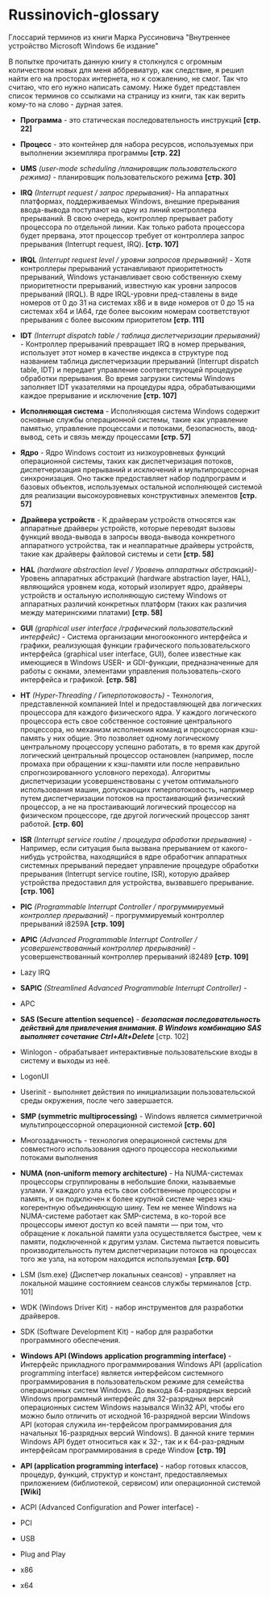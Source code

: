 # Russinovich-glossary
Глоссарий терминов из книги Марка Руссиновича "Внутреннее устройство Microsoft Windows 6е издание"

В попытке прочитать данную книгу я столкнулся с огромным количеством новых для меня аббревиатур, как следствие, я решил найти его на просторах интернета, но к сожалению, не смог. Так что считаю, что его нужно написать самому. Ниже будет представлен список терминов со ссылками на страницу из книги, так как верить кому-то на слово - дурная затея.

- **Программа** - это статическая последовательность инструкций **[стр. 22]**
- **Процесс** - это контейнер для набора ресурсов, используемых при выполнении экземпляра программы **[стр. 22]**
- **UMS** *(user-mode scheduling /планировщик пользовательского режима)* - планировщик пользовательского режима **[стр. 30]**
- **IRQ** *(Interrupt request / запрос прерывания)*- На аппаратных платформах, поддерживаемых Windows, внешние прерывания ввода-вывода поступают на одну из линий контроллера прерываний. В свою очередь, контроллер прерывает работу процессора по отдельной линии. Как только работа процессора будет прервана, этот процессор требует от контроллера запрос прерывания (Interrupt request, IRQ). **[стр. 107]**
- **IRQL** *(Interrupt request level / уровни запросов прерываний)* -  Хотя контроллеры прерываний устанавливают приоритетность прерываний, Windows устанавливает свою собственную схему приоритетности прерываний, известную как уровни запросов прерываний (IRQL). В ядре IRQL-уровни пред-ставлены в виде номеров от 0 до 31 на системах x86 и в виде номеров от 0 до 15 на системах x64 и IA64, где более высоким номерам соответствуют прерывания с более высоким приоритетом **[стр. 111]**
- **IDT** *(Interrupt dispatch table / таблица диспетчеризации прерываний)* - Контроллер прерываний превращает IRQ в номер прерывания, использует этот номер в качестве индекса в структуре под названием таблица диспетчеризации прерываний (Interrupt dispatch table, IDT) и передает управление соответствующей процедуре обработки прерывания. Во время загрузки системы Windows заполняет IDT указателями на процедуры ядра, обрабатывающими каждое прерывание и исключение **[стр. 107]**
- **Исполняющая система** - Исполняющая система Windows содержит основные службы операционной системы, такие как управление памятью, управление процессами и потоками, безопасность, ввод-вывод, сеть и связь между процессами **[стр. 57]**
- **Ядро** - Ядро Windows состоит из низкоуровневых функций операционной системы, таких как диспетчеризация потоков, диспетчеризация прерываний и исключений и мультипроцессорная синхронизация. Оно также предоставляет набор подпрограмм и базовых объектов, используемых остальной исполняющей системой для реализации высокоуровневых конструктивных элементов **[стр. 57]** 
- **Драйвера устройств** - К драйверам устройств относятся как аппаратные драйверы устройств, которые переводят вызовы функций ввода-вывода в запросы ввода-вывода конкретного аппаратного устройства, так и неаппаратные драйверы устройств, такие как драйверы файловой системы и сети **[стр. 58]**
- **HAL** *(hardware abstraction level / Уровень аппаратных абстракций)*- Уровень аппаратных абстракций (hardware abstraction layer, HAL), являющийся уровнем кода, который изолирует ядро, драйверы устройств и остальную исполняющую систему Windows от аппаратных различий конкретных платформ (таких как различия между материнскими платами) **[стр. 58]**
- **GUI** *(graphical user interface /графический пользовательский интерфейс)* - Система организации многооконного интерфейса и графики, реализующая функции графического пользовательского интерфейса (graphical user interface, GUI), более известные как имеющиеся в Windows USER- и GDI-функции, предназначенные для работы с окнами, элементами управления пользователь-ского интерфейса и графикой. **[стр. 58]**
- **HT** *(Hyper-Threading / Гиперпотоковость)* - Технология, представленной компанией Intel и предоставляющей два логических процессора для каждого физического ядра. У каждого логического процессора есть свое собственное состояние центрального процессора, но механизм исполнения команд и процессорная кэш-память у них общие. Это позволяет одному логическому центральному процессору успешно работать, в то время как другой логический центральный процессор остановлен (например, после промаха при обращении к кэш-памяти или после неправильно спрогнозированного условного перехода). Алгоритмы диспетчеризации усовершенствованы с учетом оптимального использования машин, допускающих гиперпотоковость, например путем диспетчеризации потоков на простаивающий физический процессор, а не на простаивающий логический процессор на физическом процессоре, где другой логический процессор занят работой. **[стр. 60]**
- **ISR** *(Interrupt service routine / процедура обработки прерывания)* - Например, если ситуация была вызвана прерыванием от какого-нибудь устройства, находящийся в ядре обработчик аппаратных системных прерываний передает управление процедуре обработки прерывания (Interrupt service routine, ISR), которую драйвер устройства предоставил для устройства, вызвавшего прерывание. **[стр. 106]**
- **PIC** *(Programmable Interrupt Controller / прогруммируемый контроллер прерываний)* - прогруммируемый контроллер прерываний i8259A **[стр. 109]**
- **APIC** *(Advanced Programmable Interrupt Controller /усовершенствованный контроллер прерываний)* - усовершенствованный контроллер прерываний i82489 **[стр. 109]**
- Lazy IRQ

- **SAPIC** *(Streamlined Advanced Programmable Interrupt Controller)* - 
- APC

- **SAS (Secure attention sequence)** - ***безопасная последовательность действий для привлечения внимания. В Windows комбинацию SAS выполняет сочетание Ctrl+Alt+Delete*** [стр. 102]
- Winlogon - обрабатывает интерактивные пользовательские входы в систему и выходы из неё.
- LogonUI
- Userinit - выполняет действия по инициализации пользовательской среды окружения, после чего завершается.
- **SMP (symmetric multiprocessing)** - Windows является симметричной мультипроцессорной операционной системой **[стр. 60]**
- Многозадачность - технология операционной системы для совместного использования одного процессора несколькими потоками выполнения

- **NUMA (non-uniform memory architecture)** - На NUMA-системах процессоры сгруппированы в небольшие блоки, называемые узлами. У каждого узла есть свои собственные процессоры и память, и он подключен к более крупной системе через кэш-когерентную объединяющую шину. Тем не менее Windows на NUMA-системе работает как SMP-система, в ко-торой все процессоры имеют доступ ко всей памяти — при том, что обращение к локальной памяти узла осуществляется быстрее, чем к памяти, подключенной к другим узлам. Система пытается повысить производительность путем диспетчеризации потоков на процессах того же узла, на котором находится используемая **[стр. 60]**
- LSM (lsm.exe) (Диспетчер локальных сеансов) - управляет на  локальной машине состоянием сеансов службы терминалов [стр. 101]
- WDK (Windows Driver Kit) - набор инструментов для разработки драйверов.
- SDK (Software Development Kit) - набор для разработки программного обеспечения.
- **Windows API (Windows application programming interface)** - Интерфейс прикладного программирования Windows API (application programming interface) является интерфейсом системного программирования в пользовательском режиме для семейства операционных систем Windows. До выхода 64-разрядных версий Windows программный интерфейс для 32-разрядных версий операционных систем Windows назывался Win32 API, чтобы его можно было отличить от исходной 16-разрядной версии Windows API (которая служила ин-терфейсом программирования для начальных 16-разрядных версий Windows). В данной книге термин Windows API будет относиться как к 32-, так и к 64-раз-рядным интерфейсам программирования в среде Window **[стр. 19]**
- **API (application programming interface)** - набор готовых классов, процедур, функций, структур и констант, предоставляемых приложением (библиотекой, сервисом) или операционной системой **[Wiki]**
- ACPI (Advanced Configuration and Power interface) - 
- PCI
- USB
- Plug and Play
- x86
- x64